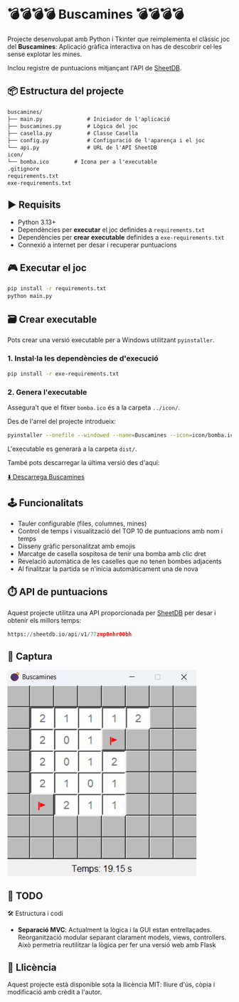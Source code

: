 # 💣💣💣💣 Buscamines 💣💣💣💣

Projecte desenvolupat amb Python i Tkinter que reimplementa el clàssic joc del **Buscamines**:
Aplicació gràfica interactiva on has de descobrir cel·les sense explotar les mines.

Inclou registre de puntuacions mitjançant l'API de [SheetDB](https://sheetdb.io).

## 📦 Estructura del projecte

```
buscamines/
├── main.py              # Iniciador de l'aplicació
├── buscamines.py        # Lògica del joc
├── casella.py           # Classe Casella
├── config.py            # Configuració de l'aparença i el joc
└── api.py               # URL de l'API SheetDB
icon/
└── bomba.ico        # Icona per a l'executable
.gitignore
requirements.txt
exe-requirements.txt
```

## ▶️ Requisits

- Python 3.13+
- Dependències per **executar** el joc definides a `requirements.txt`
- Dependències per **crear executable** definides a `exe-requirements.txt`
- Connexió a internet per desar i recuperar puntuacions

## 🎮 Executar el joc

```bash
pip install -r requirements.txt
python main.py
```

## 🗃️ Crear executable

Pots crear una versió executable per a Windows utilitzant `pyinstaller`.

### 1. Instal·la les dependències de d'execució

```bash
pip install -r exe-requirements.txt
```

### 2. Genera l'executable

Assegura’t que el fitxer `bomba.ico` és a la carpeta `../icon/`.

Des de l'arrel del projecte introdueix:

```bash
pyinstaller --onefile --windowed --name=Buscamines --icon=icon/bomba.ico --add-data "icon/bomba.ico;icon" buscamines/main.py
```

L'executable es generarà a la carpeta `dist/`.

També pots descarregar la última versió des d'aquí:

[⬇️ Descarrega Buscamines](https://github.com/xbaubes/Buscamines/releases/download/v1.0/Buscamines.exe)

## 🕹️ Funcionalitats

- Tauler configurable (files, columnes, mines)
- Control de temps i visualització del TOP 10 de puntuacions amb nom i temps
- Disseny gràfic personalitzat amb emojis
- Marcatge de casella sospitosa de tenir una bomba amb clic dret
- Revelació automàtica de les caselles que no tenen bombes adjacents
- Al finalitzar la partida se n'inicia automàticament una de nova

## ⏱️ API de puntuacions

Aquest projecte utilitza una API proporcionada per [SheetDB](https://sheetdb.io) per desar i obtenir els millors temps:

```python
https://sheetdb.io/api/v1/77zmp0nhr00bh
```

## 📸 Captura

![Captura del joc](GUI.png)

## 🚧 TODO

🛠️ Estructura i codi

- **Separació MVC**: Actualment la lògica i la GUI estan entrellaçades. Reorganització modular separant clarament models, views, controllers. Això permetria reutilitzar la lògica per fer una versió web amb Flask

## 📝 Llicència

Aquest projecte està disponible sota la llicència MIT: lliure d'ús, còpia i modificació amb crèdit a l'autor.
